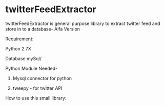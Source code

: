 # twitterFeedExtractor
twitterFeedExtractor is general purpose library to extract twitter feed and store in to a database- Alfa Version

Requirement:

Python 2.7X

Database mySql/

Python Module Needed-

1. Mysql connector for python

2. tweepy - for twitter API

How to use this small library:
